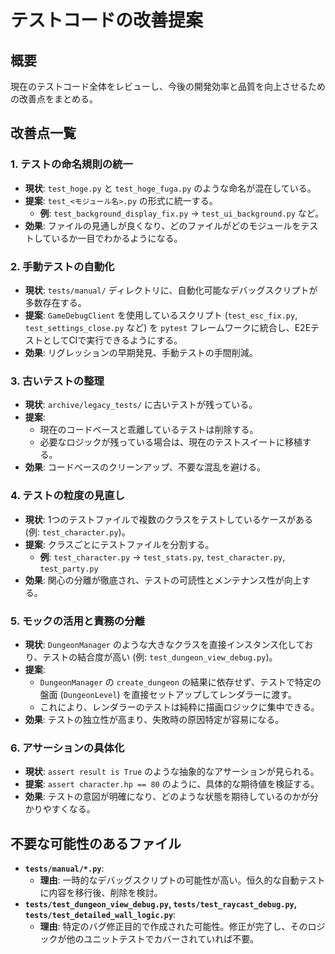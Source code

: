 # テストコードの改善提案

## 概要

現在のテストコード全体をレビューし、今後の開発効率と品質を向上させるための改善点をまとめる。

## 改善点一覧

### 1. テストの命名規則の統一

- **現状**: `test_hoge.py` と `test_hoge_fuga.py` のような命名が混在している。
- **提案**: `test_<モジュール名>.py` の形式に統一する。
  - **例**: `test_background_display_fix.py` → `test_ui_background.py` など。
- **効果**: ファイルの見通しが良くなり、どのファイルがどのモジュールをテストしているか一目でわかるようになる。

### 2. 手動テストの自動化

- **現状**: `tests/manual/` ディレクトリに、自動化可能なデバッグスクリプトが多数存在する。
- **提案**: `GameDebugClient` を使用しているスクリプト (`test_esc_fix.py`, `test_settings_close.py` など) を `pytest` フレームワークに統合し、E2EテストとしてCIで実行できるようにする。
- **効果**: リグレッションの早期発見、手動テストの手間削減。

### 3. 古いテストの整理

- **現状**: `archive/legacy_tests/` に古いテストが残っている。
- **提案**:
  - 現在のコードベースと乖離しているテストは削除する。
  - 必要なロジックが残っている場合は、現在のテストスイートに移植する。
- **効果**: コードベースのクリーンアップ、不要な混乱を避ける。

### 4. テストの粒度の見直し

- **現状**: 1つのテストファイルで複数のクラスをテストしているケースがある (例: `test_character.py`)。
- **提案**: クラスごとにテストファイルを分割する。
  - **例**: `test_character.py` → `test_stats.py`, `test_character.py`, `test_party.py`
- **効果**: 関心の分離が徹底され、テストの可読性とメンテナンス性が向上する。

### 5. モックの活用と責務の分離

- **現状**: `DungeonManager` のような大きなクラスを直接インスタンス化しており、テストの結合度が高い (例: `test_dungeon_view_debug.py`)。
- **提案**:
  - `DungeonManager` の `create_dungeon` の結果に依存せず、テストで特定の盤面 (`DungeonLevel`) を直接セットアップしてレンダラーに渡す。
  - これにより、レンダラーのテストは純粋に描画ロジックに集中できる。
- **効果**: テストの独立性が高まり、失敗時の原因特定が容易になる。

### 6. アサーションの具体化

- **現状**: `assert result is True` のような抽象的なアサーションが見られる。
- **提案**: `assert character.hp == 80` のように、具体的な期待値を検証する。
- **効果**: テストの意図が明確になり、どのような状態を期待しているのかが分かりやすくなる。

## 不要な可能性のあるファイル

- **`tests/manual/*.py`**:
  - **理由**: 一時的なデバッグスクリプトの可能性が高い。恒久的な自動テストに内容を移行後、削除を検討。
- **`tests/test_dungeon_view_debug.py`, `tests/test_raycast_debug.py`, `tests/test_detailed_wall_logic.py`**:
  - **理由**: 特定のバグ修正目的で作成された可能性。修正が完了し、そのロジックが他のユニットテストでカバーされていれば不要。


